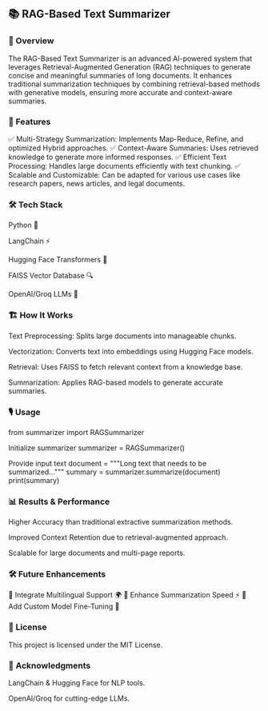 ## 📚 RAG-Based Text Summarizer
### 🚀 Overview
The RAG-Based Text Summarizer is an advanced AI-powered system that leverages Retrieval-Augmented Generation (RAG) techniques to generate concise and meaningful summaries of long documents. It enhances traditional summarization techniques by combining retrieval-based methods with generative models, ensuring more accurate and context-aware summaries.

### 🎯 Features
✅ Multi-Strategy Summarization: Implements Map-Reduce, Refine, and optimized Hybrid approaches. ✅ Context-Aware Summaries: Uses retrieved knowledge to generate more informed responses. ✅ Efficient Text Processing: Handles large documents efficiently with text chunking. ✅ Scalable and Customizable: Can be adapted for various use cases like research papers, news articles, and legal documents.

### 🛠️ Tech Stack
Python 🐍

LangChain ⚡

Hugging Face Transformers 🤗

FAISS Vector Database 🔍

OpenAI/Groq LLMs 🧠

### 🏗️ How It Works
Text Preprocessing: Splits large documents into manageable chunks.

Vectorization: Converts text into embeddings using Hugging Face models.

Retrieval: Uses FAISS to fetch relevant context from a knowledge base.

Summarization: Applies RAG-based models to generate accurate summaries.

### 🎙️ Usage
from summarizer import RAGSummarizer

Initialize summarizer
summarizer = RAGSummarizer()

Provide input text
document = """Long text that needs to be summarized...""" summary = summarizer.summarize(document) print(summary)

### 📊 Results & Performance
Higher Accuracy than traditional extractive summarization methods.

Improved Context Retention due to retrieval-augmented approach.

Scalable for large documents and multi-page reports.

### 🛠️ Future Enhancements
🔹 Integrate Multilingual Support 🌍 🔹 Enhance Summarization Speed ⚡ 🔹 Add Custom Model Fine-Tuning 🎯

### 📜 License
This project is licensed under the MIT License.

### 🌟 Acknowledgments
LangChain & Hugging Face for NLP tools.

OpenAI/Groq for cutting-edge LLMs.

